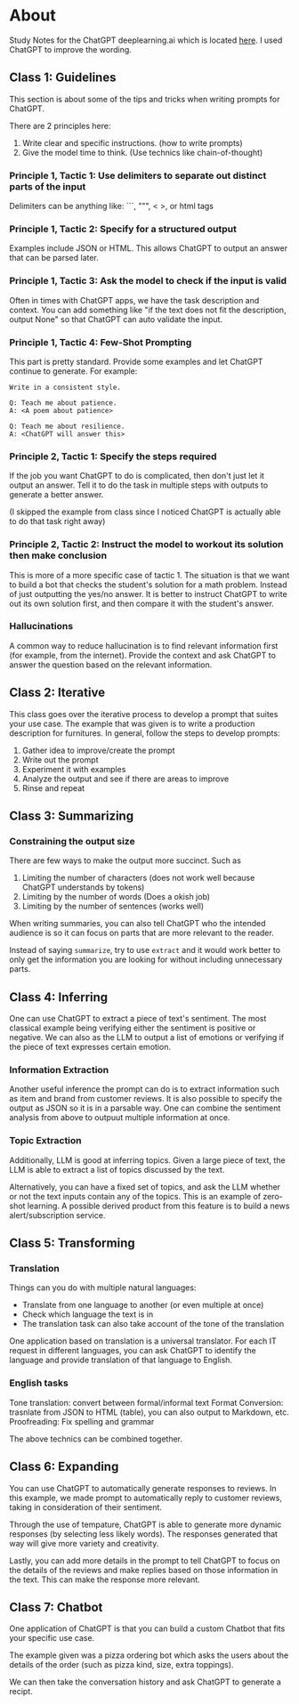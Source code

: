 # About
Study Notes for the ChatGPT deeplearning.ai which is located [here](https://learn.deeplearning.ai/chatgpt-prompt-eng).
I used ChatGPT to improve the wording.


## Class 1: Guidelines
This section is about some of the tips and tricks when writing prompts for ChatGPT.

There are 2 principles here:
1. Write clear and specific instructions. (how to write prompts)
2. Give the model time to think. (Use technics like chain-of-thought)

### Principle 1, Tactic 1: Use delimiters to separate out distinct parts of the input
Delimiters can be anything like: ```, """, < >, or html tags

### Principle 1, Tactic 2: Specify for a structured output
Examples include JSON or HTML. 
This allows ChatGPT to output an answer that can be parsed later.

### Principle 1, Tactic 3: Ask the model to check if the input is valid

Often in times with ChatGPT apps, we have the task description and context.
You can add something like "if the text does not fit the description, output None"
so that ChatGPT can auto validate the input.

### Principle 1, Tactic 4: Few-Shot Prompting

This part is pretty standard. Provide some examples and let ChatGPT continue to generate. For example:

```
Write in a consistent style.

Q: Teach me about patience.
A: <A poem about patience>

Q: Teach me about resilience.
A: <ChatGPT will answer this>
```

### Principle 2, Tactic 1: Specify the steps required 
If the job you want ChatGPT to do is complicated, then don't just let it output an answer.
Tell it to do the task in multiple steps with outputs to generate a better answer.

(I skipped the example from class since I noticed ChatGPT is actually able to do that task right away)

### Principle 2, Tactic 2: Instruct the model to workout its solution then make conclusion
This is more of a more specific case of tactic 1. The situation is that we want
to build a bot that checks the student's solution for a math problem. Instead of just outputting the yes/no answer.
It is better to instruct ChatGPT to write out its own solution first, and then compare it with the student's answer.

### Hallucinations  
A common way to reduce hallucination is to find relevant information first (for example, from the internet). 
Provide the context and ask ChatGPT to answer the question based on the relevant information.


## Class 2: Iterative

This class goes over the iterative process to develop a prompt that suites your use case. 
The example that was given is to write a production description for furnitures. In general, follow the steps to develop prompts:

1. Gather idea to improve/create the prompt
2. Write out the prompt
3. Experiment it with examples
4. Analyze the output and see if there are areas to improve
5. Rinse and repeat

## Class 3: Summarizing

### Constraining the output size
There are few ways to make the output more succinct. Such as
1. Limiting the number of characters (does not work well because ChatGPT understands by tokens)
2. Limiting by the number of words (Does a okish job)
3. Limiting by the number of sentences (works well)

When writing summaries, you can also tell ChatGPT who the intended audience is so it can 
focus on parts that are more relevant to the reader.

Instead of saying `summarize`, try to use `extract` and it would work better to only get
the information you are looking for without including unnecessary parts.

## Class 4: Inferring

One can use ChatGPT to extract a piece of text's sentiment. The most classical example being verifying either the sentiment is positive or negative. We can also as the LLM to output a list of emotions or verifying if the piece of text expresses certain emotion.

### Information Extraction

Another useful inference the prompt can do is to extract information such as item and brand from customer reviews. It is also possible to specify the output as JSON so it is in a parsable way. One can combine the sentiment analysis from above to outpuut multiple information at once.

### Topic Extraction
Additionally, LLM is good at inferring topics. Given a large piece of text, the LLM is able to extract a list of topics discussed by the text.

Alternatively, you can have a fixed set of topics, and ask the LLM whether or not the text inputs contain any of the topics. This is an example of zero-shot learning. A possible derived product from this feature is to build a news alert/subscription service.

## Class 5: Transforming
### Translation

Things can you do with multiple natural languages:
- Translate from one language to another (or even multiple at once)
- Check which language the text is in
- The translation task can also take account of the tone of the translation

One application based on translation is a universal translator. For each IT request in different languages, you can ask ChatGPT to identify the language and provide translation of that language to English.

### English tasks

Tone translation: convert between formal/informal text
Format Conversion: trasnlate from JSON to HTML (table), you can also output to Markdown, etc.
Proofreading: Fix spelling and grammar

The above technics can be combined together.

## Class 6: Expanding

You can use ChatGPT to automatically generate responses to reviews. In this example, we made prompt to automatically reply to customer reviews, taking in consideration of their sentiment.

Through the use of tempature, ChatGPT is able to generate more dynamic responses (by selecting less likely words). The responses generated that way will give more variety and creativity.

Lastly, you can add more details in the prompt to tell ChatGPT to focus on the details of the reviews and make replies based on those information in the text. This can make the response more relevant.

## Class 7: Chatbot

One application of ChatGPT is that you can build a custom Chatbot that fits your specific use case.

The example given was a pizza ordering bot which asks the users about the details of the order (such as pizza kind, size, extra toppings).

We can then take the conversation history and ask ChatGPT to generate a recipt.
